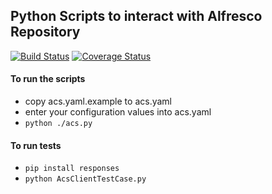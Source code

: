 ## Python Scripts to interact with Alfresco Repository
[![Build Status](https://travis-ci.org/uw-it-edm/acs-python-scripts.svg?branch=develop)](https://travis-ci.org/uw-it-edm/acs-python-scripts)
[![Coverage Status](https://coveralls.io/repos/github/uw-it-edm/acs-python-scripts/badge.svg?branch=develop)](https://coveralls.io/github/uw-it-edm/acs-python-scripts?branch=develop)

#### To run the scripts
* copy acs.yaml.example to acs.yaml
* enter your configuration values into acs.yaml
* `python ./acs.py`

#### To run tests 
* `pip install responses` 
* `python AcsClientTestCase.py`
